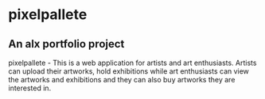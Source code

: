 # pixelpallete
## An alx portfolio project
pixelpallete - This is a web application for artists and art enthusiasts. Artists can upload their artworks, hold exhibitions while art enthusiasts can view the artworks and exhibitions and they can also buy artworks they are interested in.

